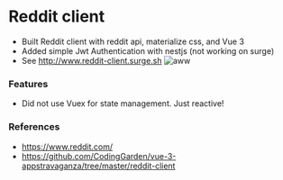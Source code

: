 # Reddit client
* Built Reddit client with reddit api, materialize css, and Vue 3
* Added simple Jwt Authentication with nestjs (not working on surge)
* See http://www.reddit-client.surge.sh
![aww](https://user-images.githubusercontent.com/50065692/108862037-36384880-7633-11eb-8974-23428ea1cc95.png)

### Features
* Did not use Vuex for state management. Just reactive!

### References
* https://www.reddit.com/
* https://github.com/CodingGarden/vue-3-appstravaganza/tree/master/reddit-client

